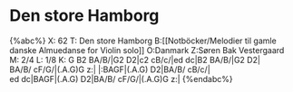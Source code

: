 # Den store Hamborg

{%abc%}
X: 62
T: Den store Hamborg
B:[[Notböcker/Melodier til gamle danske Almuedanse for Violin solo]]
O:Danmark
Z:Søren Bak Vestergaard
M: 2/4
L: 1/8
K: G
B2 BA/B/|G2 D2|c2 cB/c/|ed dc|B2 BA/B/|G2 D2|\
BA/B/ cF/G/|(.A.G)G z:| |:BAGF|(.A.G) D2|BA/B/ cB/c/|\
ed dc|BAGF|(.A.G) D2|BA/B/ cF/G/|(.A.G)G z:|
{%endabc%}
